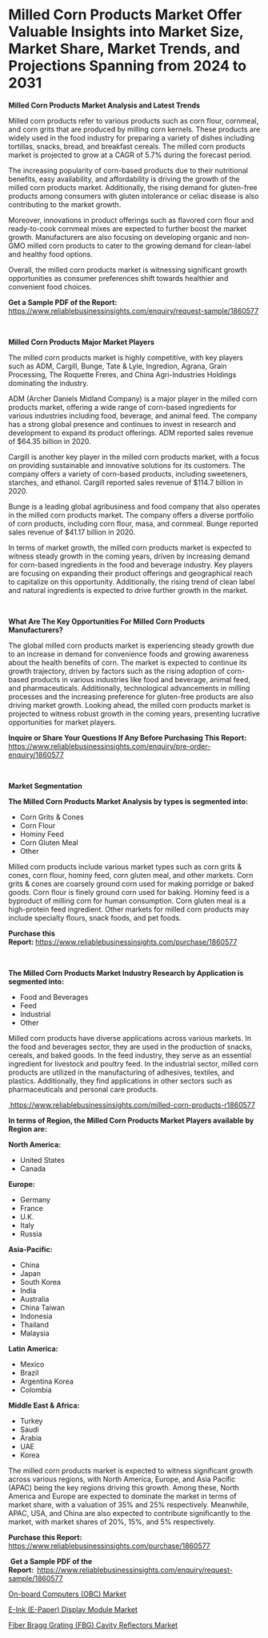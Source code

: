 <p><h1>Milled Corn Products Market Offer Valuable Insights into Market Size, Market Share, Market Trends, and Projections Spanning from 2024 to 2031</h1></p><p><strong>Milled Corn Products Market Analysis and Latest Trends</strong></p>
<p><p>Milled corn products refer to various products such as corn flour, cornmeal, and corn grits that are produced by milling corn kernels. These products are widely used in the food industry for preparing a variety of dishes including tortillas, snacks, bread, and breakfast cereals. The milled corn products market is projected to grow at a CAGR of 5.7% during the forecast period.</p><p>The increasing popularity of corn-based products due to their nutritional benefits, easy availability, and affordability is driving the growth of the milled corn products market. Additionally, the rising demand for gluten-free products among consumers with gluten intolerance or celiac disease is also contributing to the market growth.</p><p>Moreover, innovations in product offerings such as flavored corn flour and ready-to-cook cornmeal mixes are expected to further boost the market growth. Manufacturers are also focusing on developing organic and non-GMO milled corn products to cater to the growing demand for clean-label and healthy food options.</p><p>Overall, the milled corn products market is witnessing significant growth opportunities as consumer preferences shift towards healthier and convenient food choices.</p></p>
<p><strong>Get a Sample PDF of the Report:&nbsp;</strong> <a href="https://www.reliablebusinessinsights.com/enquiry/request-sample/1860577">https://www.reliablebusinessinsights.com/enquiry/request-sample/1860577</a></p>
<p>&nbsp;</p>
<p><strong>Milled Corn Products Major Market Players</strong></p>
<p><p>The milled corn products market is highly competitive, with key players such as ADM, Cargill, Bunge, Tate & Lyle, Ingredion, Agrana, Grain Processing, The Roquette Freres, and China Agri-Industries Holdings dominating the industry. </p><p>ADM (Archer Daniels Midland Company) is a major player in the milled corn products market, offering a wide range of corn-based ingredients for various industries including food, beverage, and animal feed. The company has a strong global presence and continues to invest in research and development to expand its product offerings. ADM reported sales revenue of $64.35 billion in 2020.</p><p>Cargill is another key player in the milled corn products market, with a focus on providing sustainable and innovative solutions for its customers. The company offers a variety of corn-based products, including sweeteners, starches, and ethanol. Cargill reported sales revenue of $114.7 billion in 2020.</p><p>Bunge is a leading global agribusiness and food company that also operates in the milled corn products market. The company offers a diverse portfolio of corn products, including corn flour, masa, and cornmeal. Bunge reported sales revenue of $41.17 billion in 2020.</p><p>In terms of market growth, the milled corn products market is expected to witness steady growth in the coming years, driven by increasing demand for corn-based ingredients in the food and beverage industry. Key players are focusing on expanding their product offerings and geographical reach to capitalize on this opportunity. Additionally, the rising trend of clean label and natural ingredients is expected to drive further growth in the market.</p></p>
<p>&nbsp;</p>
<p><strong>What Are The Key Opportunities For Milled Corn Products Manufacturers?</strong></p>
<p><p>The global milled corn products market is experiencing steady growth due to an increase in demand for convenience foods and growing awareness about the health benefits of corn. The market is expected to continue its growth trajectory, driven by factors such as the rising adoption of corn-based products in various industries like food and beverage, animal feed, and pharmaceuticals. Additionally, technological advancements in milling processes and the increasing preference for gluten-free products are also driving market growth. Looking ahead, the milled corn products market is projected to witness robust growth in the coming years, presenting lucrative opportunities for market players.</p></p>
<p><strong>Inquire or Share Your Questions If Any Before Purchasing This Report:</strong> <a href="https://www.reliablebusinessinsights.com/enquiry/pre-order-enquiry/1860577">https://www.reliablebusinessinsights.com/enquiry/pre-order-enquiry/1860577</a></p>
<p>&nbsp;</p>
<p><strong>Market Segmentation</strong></p>
<p><strong>The Milled Corn Products Market Analysis by types is segmented into:</strong></p>
<p><ul><li>Corn Grits & Cones</li><li>Corn Flour</li><li>Hominy Feed</li><li>Corn Gluten Meal</li><li>Other</li></ul></p>
<p><p>Milled corn products include various market types such as corn grits & cones, corn flour, hominy feed, corn gluten meal, and other markets. Corn grits & cones are coarsely ground corn used for making porridge or baked goods. Corn flour is finely ground corn used for baking. Hominy feed is a byproduct of milling corn for human consumption. Corn gluten meal is a high-protein feed ingredient. Other markets for milled corn products may include specialty flours, snack foods, and pet foods.</p></p>
<p><strong>Purchase this Report:&nbsp;</strong><a href="https://www.reliablebusinessinsights.com/purchase/1860577">https://www.reliablebusinessinsights.com/purchase/1860577</a></p>
<p>&nbsp;</p>
<p><strong>The Milled Corn Products Market Industry Research by Application is segmented into:</strong></p>
<p><ul><li>Food and Beverages</li><li>Feed</li><li>Industrial</li><li>Other</li></ul></p>
<p><p>Milled corn products have diverse applications across various markets. In the food and beverages sector, they are used in the production of snacks, cereals, and baked goods. In the feed industry, they serve as an essential ingredient for livestock and poultry feed. In the industrial sector, milled corn products are utilized in the manufacturing of adhesives, textiles, and plastics. Additionally, they find applications in other sectors such as pharmaceuticals and personal care products.</p></p>
<p><a href="https://www.reliablebusinessinsights.com/milled-corn-products-r1860577">&nbsp;https://www.reliablebusinessinsights.com/milled-corn-products-r1860577</a></p>
<p><strong>In terms of Region, the Milled Corn Products Market Players available by Region are:</strong></p>
<p>
    <p> <strong> North America: </strong>
        <ul>
            <li>United States</li>
            <li>Canada</li>
        </ul>
        </p> 
    <p> <strong> Europe: </strong>
        <ul>
            <li>Germany</li>
            <li>France</li>
            <li>U.K.</li>
            <li>Italy</li>
            <li>Russia</li>
        </ul>
        </p> 
    <p> <strong> Asia-Pacific: </strong>
        <ul>
            <li>China</li>
            <li>Japan</li>
            <li>South Korea</li>
            <li>India</li>
            <li>Australia</li>
            <li>China Taiwan</li>
            <li>Indonesia</li>
            <li>Thailand</li>
            <li>Malaysia</li>
        </ul>
        </p> 
    <p> <strong> Latin America: </strong>
        <ul>
            <li>Mexico</li>
            <li>Brazil</li>
            <li>Argentina Korea</li>
            <li>Colombia</li>
        </ul>
        </p> 
    <p> <strong> Middle East & Africa: </strong>
        <ul>
            <li>Turkey</li>
            <li>Saudi</li>
            <li>Arabia</li>
            <li>UAE</li>
            <li>Korea</li>
        </ul>
    </p>
    </p>
<p><p>The milled corn products market is expected to witness significant growth across various regions, with North America, Europe, and Asia Pacific (APAC) being the key regions driving this growth. Among these, North America and Europe are expected to dominate the market in terms of market share, with a valuation of 35% and 25% respectively. Meanwhile, APAC, USA, and China are also expected to contribute significantly to the market, with market shares of 20%, 15%, and 5% respectively.</p></p>
<p><strong>Purchase this Report: </strong><a href="https://www.reliablebusinessinsights.com/purchase/1860577">https://www.reliablebusinessinsights.com/purchase/1860577</a></p>
<p>&nbsp;<strong>Get a Sample PDF of the Report:&nbsp;&nbsp;</strong><a href="https://www.reliablebusinessinsights.com/enquiry/request-sample/1860577">https://www.reliablebusinessinsights.com/enquiry/request-sample/1860577</a></p>
<p><strong></strong></p>
<p><p><a href="https://github.com/jerrycopelandthomaswsqd8q/Market-Research-Report-List-3/blob/main/on-board-computers-obc-market.md">On-board Computers (OBC) Market</a></p><p><a href="https://github.com/yoshih12/Market-Research-Report-List-3/blob/main/e-ink-e-paper-display-module-market.md">E-Ink (E-Paper) Display Module Market</a></p><p><a href="https://github.com/brenzgnarento/Market-Research-Report-List-3/blob/main/fiber-bragg-grating-fbg-cavity-reflectors-market.md">Fiber Bragg Grating (FBG) Cavity Reflectors Market</a></p></p>